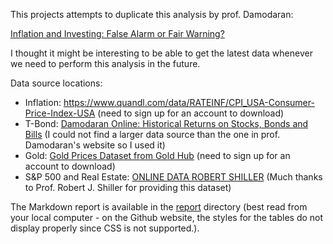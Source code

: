 This projects attempts to duplicate this analysis by prof. Damodaran:

[Inflation and Investing: False Alarm or Fair Warning?](https://www.youtube.com/watch?v=p0vqmjgF3E4)

I thought it might be interesting to be able to get the latest data whenever we need to perform this analysis in the future.

Data source locations:

- Inflation: https://www.quandl.com/data/RATEINF/CPI_USA-Consumer-Price-Index-USA (need to sign up for an account to download)
- T-Bond: [Damodaran Online: Historical Returns on Stocks, Bonds and Bills](http://pages.stern.nyu.edu/~adamodar/New_Home_Page/datafile/histretSP.html) (I could not find a larger data source than the one in prof. Damodaran's website so I used it)
- Gold: [Gold Prices Dataset from Gold Hub](https://www.gold.org/goldhub/data/gold-prices) (need to sign up for an account to download)
- S&P 500 and Real Estate: [ONLINE DATA ROBERT SHILLER](http://www.econ.yale.edu/~shiller/data.htm) (Much thanks to Prof. Robert J. Shiller for providing this dataset)

The Markdown report is available in the [report](./report/inflation_research.md) directory (best read from your local computer - on the Github website, the styles for the tables do not display properly since CSS is not supported.).
